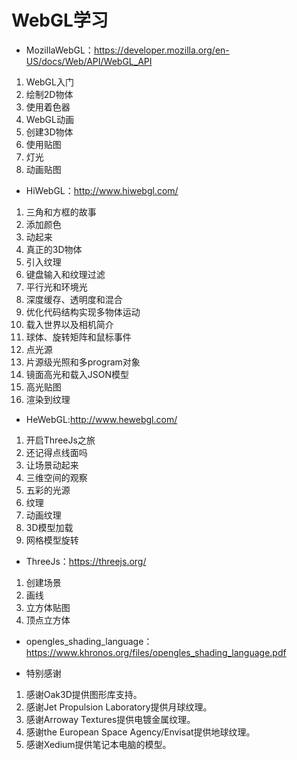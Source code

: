 # WebGL学习

* MozillaWebGL：https://developer.mozilla.org/en-US/docs/Web/API/WebGL_API

1. WebGL入门
2. 绘制2D物体
3. 使用着色器
4. WebGL动画
5. 创建3D物体
6. 使用贴图
7. 灯光
8. 动画贴图

* HiWebGL：http://www.hiwebgl.com/

1. 三角和方框的故事
2. 添加颜色
3. 动起来
4. 真正的3D物体
5. 引入纹理
6. 键盘输入和纹理过滤
7. 平行光和环境光
8. 深度缓存、透明度和混合
9. 优化代码结构实现多物体运动
10. 载入世界以及相机简介
11. 球体、旋转矩阵和鼠标事件
12. 点光源
13. 片源级光照和多program对象
14. 镜面高光和载入JSON模型
15. 高光贴图
16. 渲染到纹理

* HeWebGL:http://www.hewebgl.com/

1. 开启ThreeJs之旅
2. 还记得点线面吗
3. 让场景动起来
4. 三维空间的观察
5. 五彩的光源
6. 纹理
7. 动画纹理
8. 3D模型加载
9. 网格模型旋转

* ThreeJs：https://threejs.org/

1. 创建场景
2. 画线
3. 立方体贴图
4. 顶点立方体

* opengles_shading_language：https://www.khronos.org/files/opengles_shading_language.pdf

* 特别感谢

1. 感谢Oak3D提供图形库支持。
2. 感谢Jet Propulsion Laboratory提供月球纹理。
3. 感谢Arroway Textures提供电镀金属纹理。
4. 感谢the European Space Agency/Envisat提供地球纹理。
5. 感谢Xedium提供笔记本电脑的模型。
